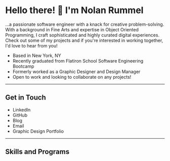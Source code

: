 # Hello there! :wave: I'm Nolan Rummel

...a passionate software engineer with a knack for creative problem-solving. With a background in Fine Arts and expertise in Object Oriented Programming, I craft sophisticated and highly curated digital experiences. Check out some of my projects and if you're interested in working together, I'd love to hear from you!

- Based in New York, NY
- Recently graduated from Flatiron School Software Engineering Bootcamp
- Formerly worked as a Graphic Designer and Design Manager
- Open to work and looking to collaborate on any projects!

---

## Get in Touch
- LinkedIn
- GitHub
- Blog
- Email
- Graphic Design Portfolio

---

## Skills and Programs

<!--
**nolanrummel/nolanrummel** is a ✨ _special_ ✨ repository because its `README.md` (this file) appears on your GitHub profile.

Here are some ideas to get you started:

- 🔭 I’m currently working on ...
- 🌱 I’m currently learning ...
- 👯 I’m looking to collaborate on ...
- 🤔 I’m looking for help with ...
- 💬 Ask me about ...
- 📫 How to reach me: ...
- 😄 Pronouns: ...
- ⚡ Fun fact: ...
-->
